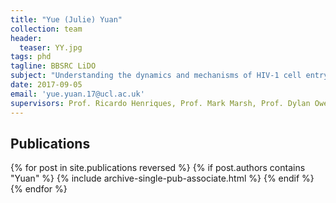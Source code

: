 ```yaml
---
title: "Yue (Julie) Yuan"
collection: team
header:
  teaser: YY.jpg
tags: phd
tagline: BBSRC LiDO
subject: "Understanding the dynamics and mechanisms of HIV-1 cell entry"
date: 2017-09-05
email: 'yue.yuan.17@ucl.ac.uk'
supervisors: Prof. Ricardo Henriques, Prof. Mark Marsh, Prof. Dylan Owen
---
```


<p align= "justify">
<h2> Publications </h2>
{% for post in site.publications reversed %}
  {% if post.authors contains "Yuan" %}
    {% include archive-single-pub-associate.html %}
  {% endif %}
{% endfor %}
